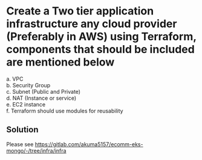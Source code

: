 # Create a Two tier application infrastructure any cloud provider (Preferably in AWS) using Terraform, components that should be included are mentioned below  
  a. VPC   
  b. Security Group  
  c. Subnet (Public and Private)  
  d. NAT (Instance or service)  
  e. EC2 instance  
  f. Terraform should use modules for reusability

## Solution 

Please see https://gitlab.com/akuma5157/ecomm-eks-mongo/-/tree/infra/infra 

